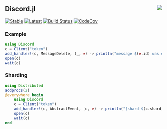 ## Discord.jl <img align="right" src="https://raw.githubusercontent.com/PurgePJ/Discord.jl/master/docs/src/assets/logo.png">

[![Stable](https://img.shields.io/badge/docs-stable-blue.svg)](https://purgepj.github.io/Discord.jl/stable)
[![Latest](https://img.shields.io/badge/docs-latest-blue.svg)](https://purgepj.github.io/Discord.jl/latest)
[![Build Status](https://travis-ci.com/PurgePJ/Discord.jl.svg?branch=master)](https://travis-ci.com/PurgePJ/Discord.jl)
[![CodeCov](https://codecov.io/gh/PurgePJ/Discord.jl/branch/master/graph/badge.svg)](https://codecov.io/gh/PurgePJ/Discord.jl)

### Example

```julia
using Discord
c = Client("token")
add_handler!(c, MessageDelete, (_, e) -> println("message $(e.id) was deleted"))
open(c)
wait(c)
```
### Sharding

```julia
using Distributed
addprocs(2)
@everywhere begin
    using Discord
    c = Client("token")
    add_handler!(c, AbstractEvent, (c, e) -> println("[shard $(c.shard)] received $(typeof(e))"))
    open(c)
    wait(c)
end
```
